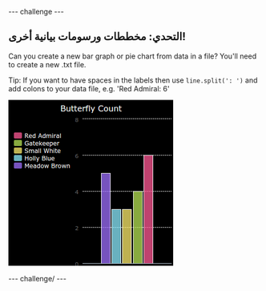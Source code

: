 \--- challenge \---

## التحدي: مخططات ورسومات بيانية أخرى!

Can you create a new bar graph or pie chart from data in a file? You'll need to create a new .txt file.

Tip: If you want to have spaces in the labels then use `line.split(': ')` and add colons to your data file, e.g. 'Red Admiral: 6'

![لقطة الشاشة](images/pets-butterflies.png)

\--- challenge/ \---